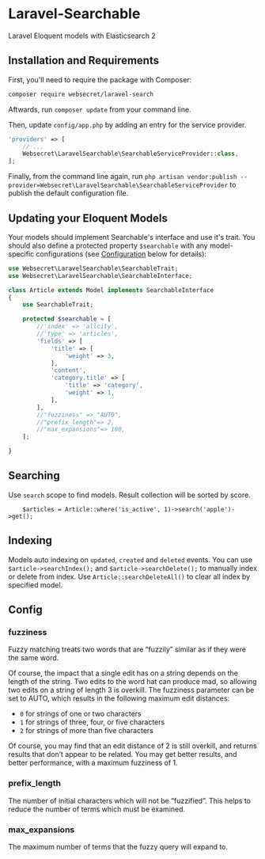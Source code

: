 # Laravel-Searchable

Laravel Eloquent models with Elasticsearch 2


## Installation and Requirements

First, you'll need to require the package with Composer:

```sh
composer require websecret/laravel-search
```

Aftwards, run `composer update` from your command line.

Then, update `config/app.php` by adding an entry for the service provider.

```php
'providers' => [
	// ...
	Websecret\LaravelSearchable\SearchableServiceProvider::class,
];
```

Finally, from the command line again, run `php artisan vendor:publish --provider=Websecret\LaravelSearchable\SearchableServiceProvider` to publish 
the default configuration file.


## Updating your Eloquent Models

Your models should implement Searchable's interface and use it's trait. You should 
also define a protected property `$searchable` with any model-specific configurations 
(see [Configuration](#config) below for details):

```php
use Websecret\LaravelSearchable\SearchableTrait;
use Websecret\LaravelSearchable\SearchableInterface;

class Article extends Model implements SearchableInterface
{
	use SearchableTrait;

	protected $searchable = [
        //'index' => 'allcity',
        //'type' => 'articles',
        'fields' => [
            'title' => [
                'weight' => 3,
            ],
            'content',
            'category.title' => [
                'title' => 'category',
                'weight' => 1,
            ],
        ],
        //"fuzziness" => "AUTO",
        //"prefix_length"=> 2,
        //"max_expansions"=> 100,
    ];

}
```


## Searching

Use `search` scope to find models. Result collection will be sorted by score. 

```
    $articles = Article::where('is_active', 1)->search('apple')->get();
```


## Indexing

Models auto indexing on `updated`, `created` and `deleted` events.
You can use `$article->searchIndex();` and `$article->searchDelete();` to manually index or delete from index. Use `Article::searchDeleteAll()` to clear all index by specified model.


## Config

### fuzziness

Fuzzy matching treats two words that are “fuzzily” similar as if they were the same word.

Of course, the impact that a single edit has on a string depends on the length of the string. Two edits to the word hat can produce mad, so allowing two edits on a string of length 3 is overkill. The fuzziness parameter can be set to AUTO, which results in the following maximum edit distances:

* `0` for strings of one or two characters
* `1` for strings of three, four, or five characters
* `2` for strings of more than five characters

Of course, you may find that an edit distance of 2 is still overkill, and returns results that don’t appear to be related. You may get better results, and better performance, with a maximum fuzziness of 1.

### prefix_length

The number of initial characters which will not be “fuzzified”. This helps to reduce the number of terms which must be examined.
 
### max_expansions

The maximum number of terms that the fuzzy query will expand to.